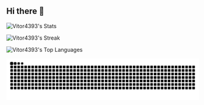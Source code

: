 ## Hi there 👋

![Vitor4393's Stats](https://github-readme-stats.vercel.app/api?username=Vitor4393&theme=slateorange&show_icons=true&hide_border=true&count_private=true)

![Vitor4393's Streak](https://github-readme-streak-stats.herokuapp.com/?user=Vitor4393&theme=slateorange&hide_border=true)

![Vitor4393's Top Languages](https://github-readme-stats.vercel.app/api/top-langs/?username=Vitor4393&theme=slateorange&show_icons=true&hide_border=true&layout=compact)

<!-- 
<picture>
  <source media="(prefers-color-scheme: dark)" srcset="https://raw.githubusercontent.com/Vitor4394/Vitor4394/output/github-contribution-grid-snake-dark.svg" />
  <source media="(prefers-color-scheme: light)" srcset="https://raw.githubusercontent.com/Vitor4394/Vitor4394/output/github-contribution-grid-snake-dark.svg" />
  <img alt="github contribution grid snake animation" src="https://raw.githubusercontent.com/Vitor4394/Vitor4394/output/github-contribution-grid-snake-dark.svg" />
</picture>
-->

<picture>
  <source media="(prefers-color-scheme: dark)" srcset="https://raw.githubusercontent.com/fernandodomeneghetti/fernandodomeneghetti/output/github-contribution-grid-snake-dark.svg">
  <source media="(prefers-color-scheme: light)" srcset="https://raw.githubusercontent.com//fernandodomeneghetti/fernandodomeneghetti/output/github-contribution-grid-snake.svg">
  <img alt="github contribution grid snake animation" src="https://raw.githubusercontent.com/fernandodomeneghetti/fernandodomeneghetti/output/github-contribution-grid-snake.svg">
</picture>

<!--
**Vitor4393/Vitor4393** is a ✨ _special_ ✨ repository because its `README.md` (this file) appears on your GitHub profile.

Here are some ideas to get you started:

- 🔭 I’m currently working on ...
- 🌱 I’m currently learning ...
- 👯 I’m looking to collaborate on ...
- 🤔 I’m looking for help with ...
- 💬 Ask me about ...
- 📫 How to reach me: ...
- 😄 Pronouns: ...
- ⚡ Fun fact: ...
-->
